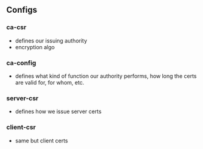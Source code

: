 ## Configs
### ca-csr
- defines our issuing authority 
- encryption algo
### ca-config
- defines what kind of function our authority performs, how long the certs are valid for, for whom, etc.
### server-csr
- defines how we issue server certs
### client-csr
- same but client certs